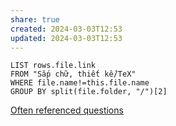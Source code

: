```yaml
---
share: true
created: 2024-03-03T12:53
updated: 2024-03-03T12:53
---
```


```dataview
LIST rows.file.link
FROM "Sắp chữ, thiết kế/TeX"
WHERE file.name!=this.file.name
GROUP BY split(file.folder, "/")[2]
```

[Often referenced questions](https://tex.meta.stackexchange.com/q/2419/50146)